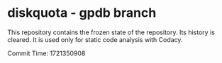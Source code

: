 # diskquota - gpdb branch

This repository contains the frozen state of the repository.
Its history is cleared. It is used only for static code
analysis with Codacy.

Commit Time: 1721350908